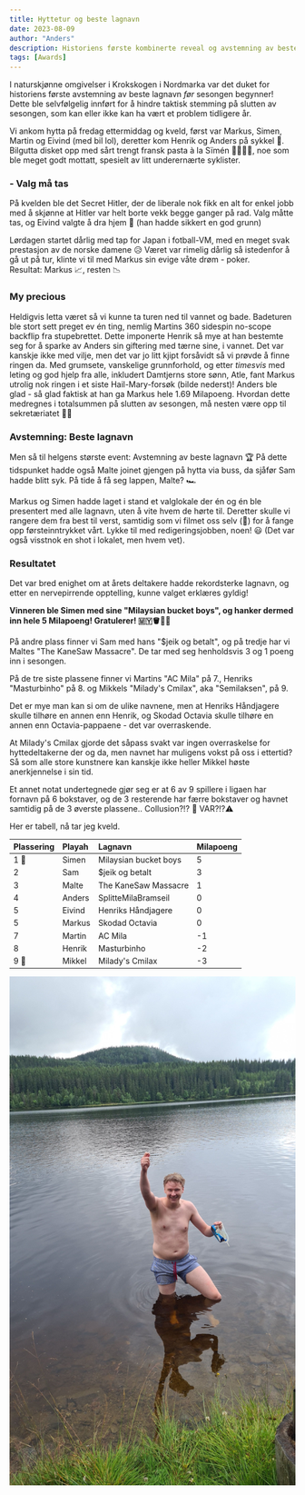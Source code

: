 ```yaml
---
title: Hyttetur og beste lagnavn
date: 2023-08-09
author: "Anders"
description: Historiens første kombinerte reveal og avstemning av beste lagnavn tok plass på Krokskogen!
tags: [Awards]
---
```


I naturskjønne omgivelser i Krokskogen i Nordmarka var det duket for historiens første avstemning av beste lagnavn _før_ sesongen begynner! 
Dette ble selvfølgelig innført for å hindre taktisk stemming på slutten av sesongen, som kan eller ikke kan ha vært et problem tidligere år.

Vi ankom hytta på fredag ettermiddag og kveld, først var Markus, Simen, Martin og Eivind (med bil lol),
deretter kom Henrik og Anders på sykkel 💪. Bilgutta disket opp med sårt trengt fransk pasta à la Sïmén 👨‍🍳🇫🇷, noe som ble meget godt mottatt,
spesielt av litt underernærte syklister.

### - Valg må tas
På kvelden ble det Secret Hitler, der de liberale nok fikk en alt for enkel jobb med å skjønne at Hitler var helt borte vekk begge ganger på rad.
Valg måtte tas, og Eivind valgte å dra hjem 🥸 (han hadde sikkert en god grunn)

Lørdagen startet dårlig med tap for Japan i fotball-VM, med en meget svak prestasjon av de norske damene 😥
Været var rimelig dårlig så istedenfor å gå ut på tur, klinte vi til med Markus sin evige våte drøm - poker.\
Resultat: Markus 📈, resten 📉

### My precious
Heldigvis letta været så vi kunne ta turen ned til vannet og bade. Badeturen ble stort sett preget ev én ting, nemlig Martins
360 sidespin no-scope backflip fra stupebrettet. Dette imponerte Henrik så mye at han bestemte seg for å sparke av Anders
sin giftering med tærne sine, i vannet. Det var kanskje ikke med vilje, men det var jo litt kjipt forsåvidt så vi prøvde å finne ringen da.
Med grumsete, vanskelige grunnforhold, og etter _timesvis_ med leting og god hjelp fra alle, inkludert Damtjerns store sønn, Atle,
fant Markus utrolig nok ringen i et siste Hail-Mary-forsøk (bilde nederst)! Anders ble glad - så glad faktisk at han ga Markus
hele 1.69 Milapoeng. Hvordan dette medregnes i totalsummen på slutten av sesongen, må nesten være opp til sekretæriatet ✍🏻

### Avstemning: Beste lagnavn
Men så til helgens største event: Avstemning av beste lagnavn 🏆 På dette tidspunket hadde også Malte joinet gjengen på hytta via buss,
da sjåfør Sam hadde blitt syk. På tide å få seg lappen, Malte? 🏎️

Markus og Simen hadde laget i stand et valglokale der én og én ble presentert med alle lagnavn, uten å vite hvem de hørte til.
Deretter skulle vi rangere dem fra best til verst, samtidig som vi filmet oss selv (🤤) for å fange opp førsteinntrykket vårt.
Lykke til med redigeringsjobben, noen! 😃 (Det var også visstnok en shot i lokalet, men hvem vet).

### Resultatet
Det var bred enighet om at årets deltakere hadde rekordsterke lagnavn, og etter en nervepirrende opptelling, kunne valget erklæres gyldig!

**Vinneren ble Simen med sine "Milaysian bucket boys", og hanker dermed inn hele 5 Milapoeng! Gratulerer! 🇲🇾🪣👦🏻**

På andre plass finner vi Sam med hans "$jeik og betalt", og på tredje har vi Maltes "The KaneSaw Massacre".
De tar med seg henholdsvis 3 og 1 poeng inn i sesongen.

På de tre siste plassene finner vi Martins "AC Mila" på 7., Henriks "Masturbinho" på 8. og Mikkels "Milady's Cmilax", aka "Semilaksen", på 9.

Det er mye man kan si om de ulike navnene, men at Henriks Håndjagere skulle tilhøre en annen enn Henrik,
og Skodad Octavia skulle tilhøre en annen enn Octavia-pappaene - det var overraskende.

At Milady's Cmilax gjorde det såpass svakt var ingen overraskelse for hyttedeltakerne der og da, men navnet har muligens vokst på oss i ettertid?
Så som alle store kunstnere kan kanskje ikke heller Mikkel høste anerkjennelse i sin tid. 

Et annet notat undertegnede gjør seg er at 6 av 9 spillere i ligaen har fornavn på 6 bokstaver, og de 3 resterende har færre bokstaver
og havnet samtidig på de 3 øverste plassene.. Collusion?!? 🤔 VAR?!?⚠️ 

Her er tabell, nå tar jeg kveld.

| Plassering | Playah | Lagnavn               | Milapoeng |
| :--------- |:-------|:----------------------| :-------- |
| 1 👑       | Simen  | Milaysian bucket boys | 5         |
| 2          | Sam    | $jeik og betalt       | 3         |
| 3          | Malte  | The KaneSaw Massacre  | 1         |
| 4          | Anders | SplitteMilaBramseil   | 0         |
| 5          | Eivind | Henriks Håndjagere    | 0         |
| 5          | Markus | Skodad Octavia        | 0         |
| 7          | Martin | AC Mila               | -1        |
| 8          | Henrik | Masturbinho           | -2        |
| 9 💩       | Mikkel | Milady's Cmilax       | -3        |

![My precious](../../../assets/my-precious.jpg)
